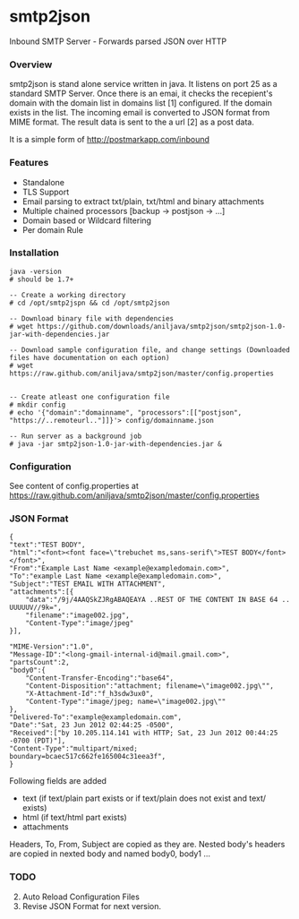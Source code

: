 smtp2json
=========

Inbound SMTP Server - Forwards parsed JSON over HTTP

### Overview
smtp2json is stand alone service written in java. It listens on port 25 as a standard SMTP Server. Once there is an emai, it checks the recepient's domain with the domain list in
domains list [1] configured. If the domain exists in the list. The incoming email is converted to JSON format from MIME format. The result data is sent to the a url [2] as a post
data.

It is a simple form of <http://postmarkapp.com/inbound>

### Features

- Standalone
- TLS Support
- Email parsing to extract txt/plain, txt/html and binary attachments
- Multiple chained processors [backup -> postjson -> ...]
- Domain based or Wildcard filtering
- Per domain Rule


### Installation
	
	java -version
	# should be 1.7+
	
	-- Create a working directory
	# cd /opt/smtp2jspn && cd /opt/smtp2json
	
	-- Download binary file with dependencies
	# wget https://github.com/downloads/aniljava/smtp2json/smtp2json-1.0-jar-with-dependencies.jar
	
	-- Download sample configuration file, and change settings (Downloaded files have documentation on each option)
	# wget https://raw.github.com/aniljava/smtp2json/master/config.properties
	
	
	-- Create atleast one configuration file
	# mkdir config
	# echo '{"domain":"domainname", "processors":[["postjson", "https://..remoteurl.."]]}'> config/domainname.json 	
	
	-- Run server as a background job	
    # java -jar smtp2json-1.0-jar-with-dependencies.jar &
 

### Configuration
See content of config.properties at <https://raw.github.com/aniljava/smtp2json/master/config.properties>

### JSON Format
	{
    "text":"TEST BODY",
    "html":"<font><font face=\"trebuchet ms,sans-serif\">TEST BODY</font></font>",
    "From":"Example Last Name <example@exampledomain.com>",
    "To":"example Last Name <example@exampledomain.com>",    
    "Subject":"TEST EMAIL WITH ATTACHMENT",
    "attachments":[{
        "data":"/9j/4AAQSkZJRgABAQEAYA ..REST OF THE CONTENT IN BASE 64 .. UUUUUV//9k=",
        "filename":"image002.jpg",
        "Content-Type":"image/jpeg"
    }],

    "MIME-Version":"1.0",
    "Message-ID":"<long-gmail-internal-id@mail.gmail.com>",
    "partsCount":2,
    "body0":{
        "Content-Transfer-Encoding":"base64",
        "Content-Disposition":"attachment; filename=\"image002.jpg\"",
        "X-Attachment-Id":"f_h3sdw3ux0",
        "Content-Type":"image/jpeg; name=\"image002.jpg\""
    },
    "Delivered-To":"example@exampledomain.com",
    "Date":"Sat, 23 Jun 2012 02:44:25 -0500",
    "Received":["by 10.205.114.141 with HTTP; Sat, 23 Jun 2012 00:44:25 -0700 (PDT)"],
    "Content-Type":"multipart/mixed; boundary=bcaec517c662fe165004c31eea3f",
    }
    
Following fields are added
- text (if text/plain part exists or if text/plain does not exist and text/<unknown> exists)
- html (if text/html part exists)
- attachments

Headers, To, From, Subject are copied as they are. Nested body's headers are copied in nexted body and named body0, body1 ...

### TODO
2. Auto Reload Configuration Files
3. Revise JSON Format for next version.


